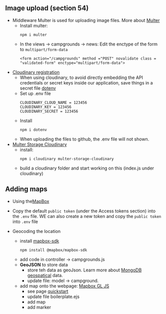 
## Image upload (section 54)
- Middleware Multer is used for uploading image files. More about [Multer](https://github.com/expressjs/multer)
    - Install multer: 
        ```
        npm i multer
        ```
    - In the views -> campgrounds -> news: Edit the enctype of the form to ```multipart/form-data```
        ```
        <form action="/campgrounds" method ="POST" novalidate class = "validated-form" enctype="multipart/form-data">
        ```
- [Cloudinary registration](https://cloudinary.com/)
    - When using cloudinary, to avoid directly embedding the API credentials or secret keys inside our application, save things in a secret file [dotenv](https://github.com/motdotla/dotenv)
    - Set up .env file
        ```
        CLOUDINARY_CLOUD_NAME = 123456
        CLOUDINARY_KEY = 123456
        CLOUDINARY_SECRET = 123456
        ```
    - Install
        ```
        npm i dotenv
        ```
    - When uploading the files to github, the .env file will not shown.
- [Multer Storage Cloudinary](https://www.npmjs.com/package/multer-storage-cloudinary)
    - install:
        ```
        npm i cloudinary multer-storage-cloudinary
        ```
    - build a cloudinary folder and start working on this (index.js under cloudinary)
    

## Adding maps
- Using the[MapBox](https://www.mapbox.com/)
- Copy the default ```public token``` (under the Access tokens section) into the ```.env``` file.
    WE can also create a new token and copy the ```public token``` into ```.env``` file

- Geocoding the location 
    - install [mapbox-sdk](https://github.com/mapbox/mapbox-sdk-js)
        ```
        npm install @mapbox/mapbox-sdk
        ```
    - add code in controller -> campgrounds.js
    - **GeoJSON** to store data
        - store teh data as geoJson. Learn more about [MongoDB geospatical](https://docs.mongodb.com/manual/geospatial-queries/) data.
        - update file: model -> campground.
    - add map onto the webpage: [Mapbox GL JS](https://docs.mapbox.com/mapbox-gl-js/guides/)
        - see page [quickstart](https://docs.mapbox.com/mapbox-gl-js/guides/install/#quickstart)
        - update file boilerplate.ejs
        - add map
        - add marker